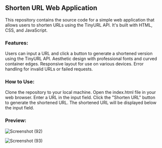 ## Shorten URL Web Application

This repository contains the source code for a simple web application that allows users to shorten URLs using the TinyURL API. It's built with HTML, CSS, and JavaScript.

### Features:
Users can input a URL and click a button to generate a shortened version using the TinyURL API.
Aesthetic design with professional fonts and curved container edges.
Responsive layout for use on various devices.
Error handling for invalid URLs or failed requests.

### How to Use:
Clone the repository to your local machine.
Open the index.html file in your web browser.
Enter a URL in the input field.
Click the "Shorten URL" button to generate the shortened URL.
The shortened URL will be displayed below the input field.

### Preview:

![Screenshot (92)](https://github.com/yashmandi/Link-Shortner/assets/132436131/af9162e9-ecd4-4007-ac1f-7e1f9ccbc64e)

![Screenshot (93)](https://github.com/yashmandi/Link-Shortner/assets/132436131/e78b9dec-835b-4072-ae0d-ff5323ca2bc9)
